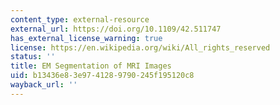 ```yaml
---
content_type: external-resource
external_url: https://doi.org/10.1109/42.511747
has_external_license_warning: true
license: https://en.wikipedia.org/wiki/All_rights_reserved
status: ''
title: EM Segmentation of MRI Images
uid: b13436e8-3e97-4128-9790-245f195120c8
wayback_url: ''
---
```


